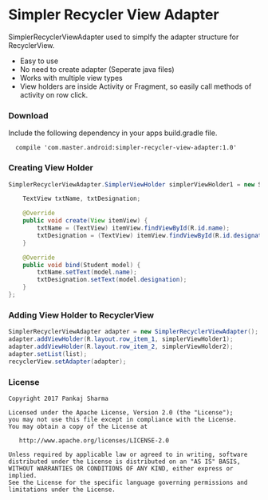# Simpler Recycler View Adapter

SimplerRecyclerViewAdapter used to simplfy the adapter structure for RecyclerView.
  - Easy to use
  - No need to create adapter (Seperate java files)
  - Works with multiple view types
  - View holders are inside Activity or Fragment, so easily call methods of activity on row click.

### Download
Include the following dependency in your apps build.gradle file.
```
  compile 'com.master.android:simpler-recycler-view-adapter:1.0'
```

### Creating View Holder
```java
SimplerRecyclerViewAdapter.SimplerViewHolder simplerViewHolder1 = new SimplerRecyclerViewAdapter.SimplerViewHolder<Student>() {

    TextView txtName, txtDesignation;

    @Override
    public void create(View itemView) {
        txtName = (TextView) itemView.findViewById(R.id.name);
        txtDesignation = (TextView) itemView.findViewById(R.id.designation);
    }

    @Override
    public void bind(Student model) {
        txtName.setText(model.name);
        txtDesignation.setText(model.designation);
    }
};
```

### Adding View Holder to RecyclerView
```java
SimplerRecyclerViewAdapter adapter = new SimplerRecyclerViewAdapter();
adapter.addViewHolder(R.layout.row_item_1, simplerViewHolder1);
adapter.addViewHolder(R.layout.row_item_2, simplerViewHolder2);
adapter.setList(list);
recyclerView.setAdapter(adapter);
```
### License
```
Copyright 2017 Pankaj Sharma

Licensed under the Apache License, Version 2.0 (the "License");
you may not use this file except in compliance with the License.
You may obtain a copy of the License at

   http://www.apache.org/licenses/LICENSE-2.0

Unless required by applicable law or agreed to in writing, software
distributed under the License is distributed on an "AS IS" BASIS,
WITHOUT WARRANTIES OR CONDITIONS OF ANY KIND, either express or implied.
See the License for the specific language governing permissions and
limitations under the License.
```
